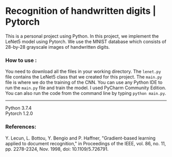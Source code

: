 # Recognition of handwritten digits | Pytorch

This is a personal project using Python. In this project, we implement the LeNet5 model using Pytorch. We use the MNIST database which consists of 28-by-28 grayscale images of handwritten digits.

### How to use :
You need to download all the files in your working directory. The `lenet.py` file contains the LeNet5 class that we created for this project. The `main.py` file is where we do the training of the CNN.
You can use any Python IDE to run the `main.py` file and train the model. I used PyCharm Community Edition.
You can also run the code from the command line by typing `python main.py`.

----
Python 3.7.4  
Pytorch 1.2.0

### References: 
Y. Lecun, L. Bottou, Y. Bengio and P. Haffner, "Gradient-based learning applied to document recognition," in Proceedings of the IEEE, vol. 86, no. 11, pp. 2278-2324, Nov. 1998, doi: 10.1109/5.726791.
